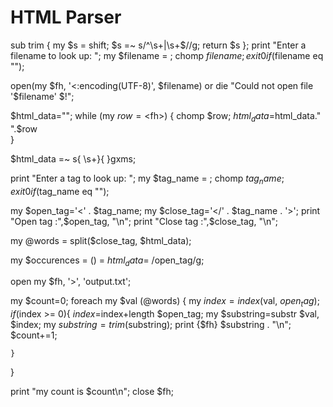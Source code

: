 # HTML Parser

sub  trim { my $s = shift; $s =~ s/^\s+|\s+$//g; return $s };
print "Enter a filename to look up: ";
my $filename = <STDIN>; 
chomp $filename; 
exit 0 if ($filename eq ""); 

open(my $fh, '<:encoding(UTF-8)', $filename)
	or die "Could not open file '$filename' $!";
     
$html_data="";
while (my $row = <$fh>) {
   chomp $row;
   $html_data=$html_data." ".$row   
}
     
$html_data =~ s{ \s+}{ }gxms; 

print "Enter a tag to look up: ";
my $tag_name = <STDIN>; 
chomp $tag_name; 
exit 0 if ($tag_name eq ""); 

my $open_tag='<' . $tag_name;
my $close_tag='</' . $tag_name . '>';
print "Open tag :",$open_tag, "\n";
print "Close tag :",$close_tag, "\n";

my @words = split($close_tag, $html_data);

my $occurences = () = $html_data =~ /$open_tag/g;  

open my $fh, '>', 'output.txt';

my $count=0;
foreach my $val (@words) {
    my $index = index($val, $open_tag);
	if($index >= 0){
		$index=$index+length $open_tag;
		my $substring=substr $val, $index;
		my $substring=trim($substring);
		print {$fh} $substring . "\n";
		$count+=1;
		
	}
  }

print "my count is $count\n";
close $fh;

